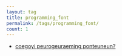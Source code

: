 ```yaml
---
layout: tag
title: programming_font
permalink: /tags/programming_font/
count: 1
---
```


- [coegoyi peurogeuraeming ponteuneun?](https://futurecreator.github.io/2018/11/12/my-best-programming-font-top-3/)

